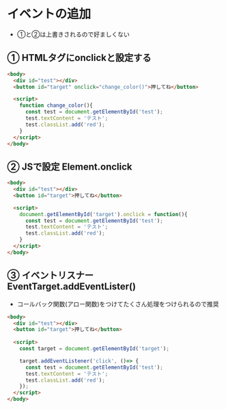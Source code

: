 # イベントの追加

- ①と②は上書きされるので好ましくない

## ① HTMLタグにonclickと設定する

```html
<body>
  <div id="test"></div>
  <button id="target" onclick="change_color()">押してね</button>

  <script>
    function change_color(){
      const test = document.getElementById('test');
      test.textContent = 'テスト';
      test.classList.add('red');
    }
  </script>
</body>

```

## ② JSで設定 Element.onclick
```html
<body>
  <div id="test"></div>
  <button id="target">押してね</button> 

  <script>
    document.getElementById('target').onclick = function(){
      const test = document.getElementById('test');
      test.textContent = 'テスト';
      test.classList.add('red');
    }
  </script>
</body>
```

## ③ イベントリスナー EventTarget.addEventLister()
- コールバック関数(アロー関数)をつけてたくさん処理をつけられるので推奨
```html
<body>
  <div id="test"></div>
  <button id="target">押してね</button> 
  
  <script>
    const target = document.getElementById('target');

    target.addEventListener('click', ()=> {
      const test = document.getElementById('test');
      test.textContent = 'テスト';
      test.classList.add('red');
    });
  </script>
</body>
```
